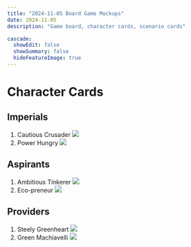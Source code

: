```yaml
---
title: "2024-11-05 Board Game Mockups"
date: 2024-11-05
description: "Game board, character cards, scenario cards"

cascade:
  showEdit: false
  showSummary: false
  hideFeatureImage: true
---
```

# Character Cards

## Imperials

1. Cautious Crusader <img src = "Imperial_Karyak.jpg">
2. Power Hungry <img src = "Imperial_Shasak.jpg">

## Aspirants

1. Ambitious Tinkerer <img src = "Aspirant_Akanksha.jpg">
2. Eco-preneur <img src = "Aspirant_Dhanman.jpg">

## Providers

1. Steely Greenheart <img src = "Provider_Khanak.jpg">
2. Green Machiavelli <img src = "Provider_Teevra.jpg">




